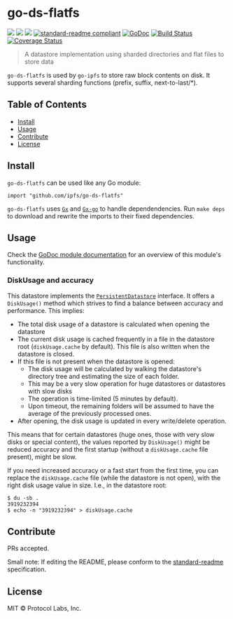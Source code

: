 # go-ds-flatfs

[![](https://img.shields.io/badge/made%20by-Protocol%20Labs-blue.svg?style=flat-square)](http://ipn.io)
[![](https://img.shields.io/badge/project-IPFS-blue.svg?style=flat-square)](http://ipfs.io/)
[![](https://img.shields.io/badge/freenode-%23ipfs-blue.svg?style=flat-square)](http://webchat.freenode.net/?channels=%23ipfs)
[![standard-readme compliant](https://img.shields.io/badge/standard--readme-OK-green.svg?style=flat-square)](https://github.com/RichardLitt/standard-readme)
[![GoDoc](https://godoc.org/github.com/ipfs/go-ds-flatfs?status.svg)](https://godoc.org/github.com/ipfs/go-ds-flatfs)
[![Build Status](https://travis-ci.org/ipfs/go-ds-flatfs.svg?branch=master)](https://travis-ci.org/ipfs/go-ds-flatfs)
[![Coverage Status](https://img.shields.io/codecov/c/github/ipfs/go-ds-flatfs.svg)](https://codecov.io/gh/ipfs/go-ds-flatfs)


> A datastore implementation using sharded directories and flat files to store data

`go-ds-flatfs` is used by `go-ipfs` to store raw block contents on disk. It supports several sharding functions (prefix, suffix, next-to-last/*).

## Table of Contents

- [Install](#install)
- [Usage](#usage)
- [Contribute](#contribute)
- [License](#license)

## Install

`go-ds-flatfs` can be used like any Go module:


```
import "github.com/ipfs/go-ds-flatfs"
```

`go-ds-flatfs` uses [`Gx`](https://github.com/whyrusleeping/gx) and [`Gx-go`](https://github.com/whyrusleeping/gx-go) to handle dependendencies. Run `make deps` to download and rewrite the imports to their fixed dependencies.

## Usage

Check the [GoDoc module documentation](https://godoc.org/github.com/ipfs/go-ds-flatfs) for an overview of this module's
functionality.

### DiskUsage and accuracy

This datastore implements the [`PersistentDatastore`](https://godoc.org/github.com/ipfs/go-datastore#PersistentDatastore) interface. It offers a `DiskUsage()` method which strives to find a balance between accuracy and performance. This implies:

* The total disk usage of a datastore is calculated when opening the datastore
* The current disk usage is cached frequently in a file in the datastore root (`diskUsage.cache` by default). This file is also
written when the datastore is closed.
* If this file is not present when the datastore is opened:
  * The disk usage will be calculated by walking the datastore's directory tree and estimating the size of each folder.
  * This may be a very slow operation for huge datastores or datastores with slow disks
  * The operation is time-limited (5 minutes by default).
  * Upon timeout, the remaining folders will be assumed to have the average of the previously processed ones.
* After opening, the disk usage is updated in every write/delete operation.

This means that for certain datastores (huge ones, those with very slow disks or special content), the values reported by
`DiskUsage()` might be reduced accuracy and the first startup (without a `diskUsage.cache` file present), might be slow.

If you need increased accuracy or a fast start from the first time, you can replace the `diskUsage.cache` file (while the
datastore is not open), with the right disk usage value in size. I.e., in the datastore root:

    $ du -sb .
    3919232394        .
    $ echo -n "3919232394" > diskUsage.cache


## Contribute

PRs accepted.

Small note: If editing the README, please conform to the [standard-readme](https://github.com/RichardLitt/standard-readme) specification.

## License

MIT © Protocol Labs, Inc.
